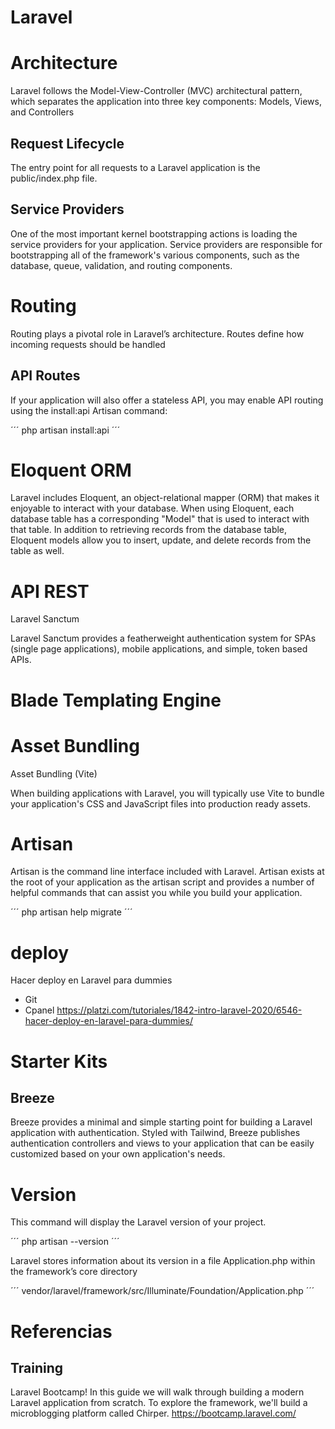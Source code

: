# Laravel


# Architecture


Laravel follows the Model-View-Controller (MVC) architectural pattern, which separates the application into three key components: Models, Views, and Controllers



## Request Lifecycle

The entry point for all requests to a Laravel application is the public/index.php file.



## Service Providers

One of the most important kernel bootstrapping actions is loading the service providers for your application. Service providers are responsible for bootstrapping all of the framework's various components, such as the database, queue, validation, and routing components.


# Routing


Routing plays a pivotal role in Laravel’s architecture. Routes define how incoming requests should be handled



## API Routes

If your application will also offer a stateless API, you may enable API routing using the install:api Artisan command:

´´´
php artisan install:api
´´´


# Eloquent ORM


Laravel includes Eloquent, an object-relational mapper (ORM) that makes it enjoyable to interact with your database. When using Eloquent, each database table has a corresponding "Model" that is used to interact with that table. In addition to retrieving records from the database table, Eloquent models allow you to insert, update, and delete records from the table as well.

# API REST



Laravel Sanctum

Laravel Sanctum provides a featherweight authentication system for SPAs (single page applications), mobile applications, and simple, token based APIs.



# Blade Templating Engine


# Asset Bundling

Asset Bundling (Vite)

When building applications with Laravel, you will typically use Vite to bundle your application's CSS and JavaScript files into production ready assets.


# Artisan 

Artisan is the command line interface included with Laravel. Artisan exists at the root of your application as the artisan script and provides a number of helpful commands that can assist you while you build your application.

´´´
php artisan help migrate
´´´

# deploy

Hacer deploy en Laravel para dummies 
- Git
- Cpanel
https://platzi.com/tutoriales/1842-intro-laravel-2020/6546-hacer-deploy-en-laravel-para-dummies/


# Starter Kits

## Breeze


Breeze provides a minimal and simple starting point for building a Laravel application with authentication. Styled with Tailwind, Breeze publishes authentication controllers and views to your application that can be easily customized based on your own application's needs.




# Version 

This command will display the Laravel version of your project.

´´´
php artisan --version
´´´

Laravel stores information about its version in a file Application.php within the framework’s core directory

´´´
vendor/laravel/framework/src/Illuminate/Foundation/Application.php
´´´





# Referencias



## Training


Laravel Bootcamp! In this guide we will walk through building a modern Laravel application from scratch. To explore the framework, we'll build a microblogging platform called Chirper.
https://bootcamp.laravel.com/